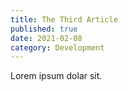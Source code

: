 ```yaml
---
title: The Third Article
published: true
date: 2021-02-08
category: Development
---
```


Lorem ipsum dolar sit.
